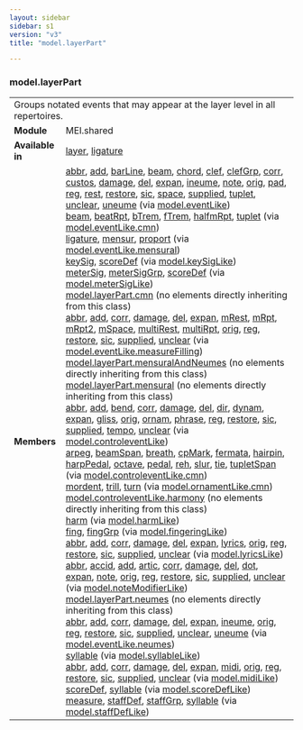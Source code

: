 ```yaml
---
layout: sidebar
sidebar: s1
version: "v3"
title: "model.layerPart"

---
```


<div class="classSpec model">
   <h3 id="model.layerPart">model.layerPart</h3>
   <table class="wovenodd">
      <tr>
         <td colspan="2" class="wovenodd-col2">Groups notated events that may appear at the layer level in all repertoires.</td>
      </tr>
      <tr>
         <td class="wovenodd-col1">
            <strong>Module</strong>
         </td>
         <td class="wovenodd-col2">MEI.shared</td>
      </tr>
      <tr>
         <td class="wovenodd-col1">
            <strong>Available in</strong>
         </td>
         <td class="wovenodd-col2">
            <div class="parent">
               <div>
                  <a class="link_odd_elementSpec" href="/{{ site.baseurl }}/{{ page.version }}/elements/layer.html">layer</a>, 
                  <a class="link_odd_elementSpec" href="/{{ site.baseurl }}/{{ page.version }}/elements/ligature.html">ligature</a>
               </div>
            </div>
         </td>
      </tr>
      <tr>
         <td class="wovenodd-col1">
            <strong>Members</strong>
         </td>
         <td class="wovenodd-col2">
            <div class="parent">
               <div>
                  <a class="link_odd_elementSpec" href="/{{ site.baseurl }}/{{ page.version }}/model-classes/abbr.html">abbr</a>, 
                  <a class="link_odd_elementSpec" href="/{{ site.baseurl }}/{{ page.version }}/model-classes/add.html">add</a>, 
                  <a class="link_odd_elementSpec" href="/{{ site.baseurl }}/{{ page.version }}/model-classes/barLine.html">barLine</a>, 
                  <a class="link_odd_elementSpec" href="/{{ site.baseurl }}/{{ page.version }}/model-classes/beam.html">beam</a>, 
                  <a class="link_odd_elementSpec" href="/{{ site.baseurl }}/{{ page.version }}/model-classes/chord.html">chord</a>, 
                  <a class="link_odd_elementSpec" href="/{{ site.baseurl }}/{{ page.version }}/model-classes/clef.html">clef</a>, 
                  <a class="link_odd_elementSpec" href="/{{ site.baseurl }}/{{ page.version }}/model-classes/clefGrp.html">clefGrp</a>, 
                  <a class="link_odd_elementSpec" href="/{{ site.baseurl }}/{{ page.version }}/model-classes/corr.html">corr</a>, 
                  <a class="link_odd_elementSpec" href="/{{ site.baseurl }}/{{ page.version }}/model-classes/custos.html">custos</a>, 
                  <a class="link_odd_elementSpec" href="/{{ site.baseurl }}/{{ page.version }}/model-classes/damage.html">damage</a>, 
                  <a class="link_odd_elementSpec" href="/{{ site.baseurl }}/{{ page.version }}/model-classes/del.html">del</a>, 
                  <a class="link_odd_elementSpec" href="/{{ site.baseurl }}/{{ page.version }}/model-classes/expan.html">expan</a>, 
                  <a class="link_odd_elementSpec" href="/{{ site.baseurl }}/{{ page.version }}/model-classes/ineume.html">ineume</a>, 
                  <a class="link_odd_elementSpec" href="/{{ site.baseurl }}/{{ page.version }}/model-classes/note.html">note</a>, 
                  <a class="link_odd_elementSpec" href="/{{ site.baseurl }}/{{ page.version }}/model-classes/orig.html">orig</a>, 
                  <a class="link_odd_elementSpec" href="/{{ site.baseurl }}/{{ page.version }}/model-classes/pad.html">pad</a>, 
                  <a class="link_odd_elementSpec" href="/{{ site.baseurl }}/{{ page.version }}/model-classes/reg.html">reg</a>, 
                  <a class="link_odd_elementSpec" href="/{{ site.baseurl }}/{{ page.version }}/model-classes/rest.html">rest</a>, 
                  <a class="link_odd_elementSpec" href="/{{ site.baseurl }}/{{ page.version }}/model-classes/restore.html">restore</a>, 
                  <a class="link_odd_elementSpec" href="/{{ site.baseurl }}/{{ page.version }}/model-classes/sic.html">sic</a>, 
                  <a class="link_odd_elementSpec" href="/{{ site.baseurl }}/{{ page.version }}/model-classes/space.html">space</a>, 
                  <a class="link_odd_elementSpec" href="/{{ site.baseurl }}/{{ page.version }}/model-classes/supplied.html">supplied</a>, 
                  <a class="link_odd_elementSpec" href="/{{ site.baseurl }}/{{ page.version }}/model-classes/tuplet.html">tuplet</a>, 
                  <a class="link_odd_elementSpec" href="/{{ site.baseurl }}/{{ page.version }}/model-classes/unclear.html">unclear</a>, 
                  <a class="link_odd_elementSpec" href="/{{ site.baseurl }}/{{ page.version }}/model-classes/uneume.html">uneume</a>
                  <span> (via 
                     <a class="link_odd_classSpec" href="/{{ site.baseurl }}/{{ page.version }}/model-classes/model.eventLike.html">model.eventLike</a>)
                  </span>
               </div>
               <div>
                  <a class="link_odd_elementSpec" href="/{{ site.baseurl }}/{{ page.version }}/model-classes/beam.html">beam</a>, 
                  <a class="link_odd_elementSpec" href="/{{ site.baseurl }}/{{ page.version }}/model-classes/beatRpt.html">beatRpt</a>, 
                  <a class="link_odd_elementSpec" href="/{{ site.baseurl }}/{{ page.version }}/model-classes/bTrem.html">bTrem</a>, 
                  <a class="link_odd_elementSpec" href="/{{ site.baseurl }}/{{ page.version }}/model-classes/fTrem.html">fTrem</a>, 
                  <a class="link_odd_elementSpec" href="/{{ site.baseurl }}/{{ page.version }}/model-classes/halfmRpt.html">halfmRpt</a>, 
                  <a class="link_odd_elementSpec" href="/{{ site.baseurl }}/{{ page.version }}/model-classes/tuplet.html">tuplet</a>
                  <span> (via 
                     <a class="link_odd_classSpec" href="/{{ site.baseurl }}/{{ page.version }}/model-classes/model.eventLike.cmn.html">model.eventLike.cmn</a>)
                  </span>
               </div>
               <div>
                  <a class="link_odd_elementSpec" href="/{{ site.baseurl }}/{{ page.version }}/model-classes/ligature.html">ligature</a>, 
                  <a class="link_odd_elementSpec" href="/{{ site.baseurl }}/{{ page.version }}/model-classes/mensur.html">mensur</a>, 
                  <a class="link_odd_elementSpec" href="/{{ site.baseurl }}/{{ page.version }}/model-classes/proport.html">proport</a>
                  <span> (via 
                     <a class="link_odd_classSpec" href="/{{ site.baseurl }}/{{ page.version }}/model-classes/model.eventLike.mensural.html">model.eventLike.mensural</a>)
                  </span>
               </div>
               <div>
                  <a class="link_odd_elementSpec" href="/{{ site.baseurl }}/{{ page.version }}/model-classes/keySig.html">keySig</a>, 
                  <a class="link_odd_elementSpec" href="/{{ site.baseurl }}/{{ page.version }}/model-classes/scoreDef.html">scoreDef</a>
                  <span> (via 
                     <a class="link_odd_classSpec" href="/{{ site.baseurl }}/{{ page.version }}/model-classes/model.keySigLike.html">model.keySigLike</a>)
                  </span>
               </div>
               <div>
                  <a class="link_odd_elementSpec" href="/{{ site.baseurl }}/{{ page.version }}/model-classes/meterSig.html">meterSig</a>, 
                  <a class="link_odd_elementSpec" href="/{{ site.baseurl }}/{{ page.version }}/model-classes/meterSigGrp.html">meterSigGrp</a>, 
                  <a class="link_odd_elementSpec" href="/{{ site.baseurl }}/{{ page.version }}/model-classes/scoreDef.html">scoreDef</a>
                  <span> (via 
                     <a class="link_odd_classSpec" href="/{{ site.baseurl }}/{{ page.version }}/model-classes/model.meterSigLike.html">model.meterSigLike</a>)
                  </span>
               </div>
               <div>
                  <span>
                     <a class="link_odd_classSpec" href="/{{ site.baseurl }}/{{ page.version }}/model-classes/model.layerPart.cmn.html">model.layerPart.cmn</a> (no elements directly inheriting from this class)
                  </span>
               </div>
               <div>
                  <a class="link_odd_elementSpec" href="/{{ site.baseurl }}/{{ page.version }}/model-classes/abbr.html">abbr</a>, 
                  <a class="link_odd_elementSpec" href="/{{ site.baseurl }}/{{ page.version }}/model-classes/add.html">add</a>, 
                  <a class="link_odd_elementSpec" href="/{{ site.baseurl }}/{{ page.version }}/model-classes/corr.html">corr</a>, 
                  <a class="link_odd_elementSpec" href="/{{ site.baseurl }}/{{ page.version }}/model-classes/damage.html">damage</a>, 
                  <a class="link_odd_elementSpec" href="/{{ site.baseurl }}/{{ page.version }}/model-classes/del.html">del</a>, 
                  <a class="link_odd_elementSpec" href="/{{ site.baseurl }}/{{ page.version }}/model-classes/expan.html">expan</a>, 
                  <a class="link_odd_elementSpec" href="/{{ site.baseurl }}/{{ page.version }}/model-classes/mRest.html">mRest</a>, 
                  <a class="link_odd_elementSpec" href="/{{ site.baseurl }}/{{ page.version }}/model-classes/mRpt.html">mRpt</a>, 
                  <a class="link_odd_elementSpec" href="/{{ site.baseurl }}/{{ page.version }}/model-classes/mRpt2.html">mRpt2</a>, 
                  <a class="link_odd_elementSpec" href="/{{ site.baseurl }}/{{ page.version }}/model-classes/mSpace.html">mSpace</a>, 
                  <a class="link_odd_elementSpec" href="/{{ site.baseurl }}/{{ page.version }}/model-classes/multiRest.html">multiRest</a>, 
                  <a class="link_odd_elementSpec" href="/{{ site.baseurl }}/{{ page.version }}/model-classes/multiRpt.html">multiRpt</a>, 
                  <a class="link_odd_elementSpec" href="/{{ site.baseurl }}/{{ page.version }}/model-classes/orig.html">orig</a>, 
                  <a class="link_odd_elementSpec" href="/{{ site.baseurl }}/{{ page.version }}/model-classes/reg.html">reg</a>, 
                  <a class="link_odd_elementSpec" href="/{{ site.baseurl }}/{{ page.version }}/model-classes/restore.html">restore</a>, 
                  <a class="link_odd_elementSpec" href="/{{ site.baseurl }}/{{ page.version }}/model-classes/sic.html">sic</a>, 
                  <a class="link_odd_elementSpec" href="/{{ site.baseurl }}/{{ page.version }}/model-classes/supplied.html">supplied</a>, 
                  <a class="link_odd_elementSpec" href="/{{ site.baseurl }}/{{ page.version }}/model-classes/unclear.html">unclear</a>
                  <span> (via 
                     <a class="link_odd_classSpec" href="/{{ site.baseurl }}/{{ page.version }}/model-classes/model.eventLike.measureFilling.html">model.eventLike.measureFilling</a>)
                  </span>
               </div>
               <div>
                  <span>
                     <a class="link_odd_classSpec" href="/{{ site.baseurl }}/{{ page.version }}/model-classes/model.layerPart.mensuralAndNeumes.html">model.layerPart.mensuralAndNeumes</a> (no elements directly inheriting from this class)
                  </span>
               </div>
               <div>
                  <span>
                     <a class="link_odd_classSpec" href="/{{ site.baseurl }}/{{ page.version }}/model-classes/model.layerPart.mensural.html">model.layerPart.mensural</a> (no elements directly inheriting from this class)
                  </span>
               </div>
               <div>
                  <a class="link_odd_elementSpec" href="/{{ site.baseurl }}/{{ page.version }}/model-classes/abbr.html">abbr</a>, 
                  <a class="link_odd_elementSpec" href="/{{ site.baseurl }}/{{ page.version }}/model-classes/add.html">add</a>, 
                  <a class="link_odd_elementSpec" href="/{{ site.baseurl }}/{{ page.version }}/model-classes/bend.html">bend</a>, 
                  <a class="link_odd_elementSpec" href="/{{ site.baseurl }}/{{ page.version }}/model-classes/corr.html">corr</a>, 
                  <a class="link_odd_elementSpec" href="/{{ site.baseurl }}/{{ page.version }}/model-classes/damage.html">damage</a>, 
                  <a class="link_odd_elementSpec" href="/{{ site.baseurl }}/{{ page.version }}/model-classes/del.html">del</a>, 
                  <a class="link_odd_elementSpec" href="/{{ site.baseurl }}/{{ page.version }}/model-classes/dir.html">dir</a>, 
                  <a class="link_odd_elementSpec" href="/{{ site.baseurl }}/{{ page.version }}/model-classes/dynam.html">dynam</a>, 
                  <a class="link_odd_elementSpec" href="/{{ site.baseurl }}/{{ page.version }}/model-classes/expan.html">expan</a>, 
                  <a class="link_odd_elementSpec" href="/{{ site.baseurl }}/{{ page.version }}/model-classes/gliss.html">gliss</a>, 
                  <a class="link_odd_elementSpec" href="/{{ site.baseurl }}/{{ page.version }}/model-classes/orig.html">orig</a>, 
                  <a class="link_odd_elementSpec" href="/{{ site.baseurl }}/{{ page.version }}/model-classes/ornam.html">ornam</a>, 
                  <a class="link_odd_elementSpec" href="/{{ site.baseurl }}/{{ page.version }}/model-classes/phrase.html">phrase</a>, 
                  <a class="link_odd_elementSpec" href="/{{ site.baseurl }}/{{ page.version }}/model-classes/reg.html">reg</a>, 
                  <a class="link_odd_elementSpec" href="/{{ site.baseurl }}/{{ page.version }}/model-classes/restore.html">restore</a>, 
                  <a class="link_odd_elementSpec" href="/{{ site.baseurl }}/{{ page.version }}/model-classes/sic.html">sic</a>, 
                  <a class="link_odd_elementSpec" href="/{{ site.baseurl }}/{{ page.version }}/model-classes/supplied.html">supplied</a>, 
                  <a class="link_odd_elementSpec" href="/{{ site.baseurl }}/{{ page.version }}/model-classes/tempo.html">tempo</a>, 
                  <a class="link_odd_elementSpec" href="/{{ site.baseurl }}/{{ page.version }}/model-classes/unclear.html">unclear</a>
                  <span> (via 
                     <a class="link_odd_classSpec" href="/{{ site.baseurl }}/{{ page.version }}/model-classes/model.controleventLike.html">model.controleventLike</a>)
                  </span>
               </div>
               <div>
                  <a class="link_odd_elementSpec" href="/{{ site.baseurl }}/{{ page.version }}/model-classes/arpeg.html">arpeg</a>, 
                  <a class="link_odd_elementSpec" href="/{{ site.baseurl }}/{{ page.version }}/model-classes/beamSpan.html">beamSpan</a>, 
                  <a class="link_odd_elementSpec" href="/{{ site.baseurl }}/{{ page.version }}/model-classes/breath.html">breath</a>, 
                  <a class="link_odd_elementSpec" href="/{{ site.baseurl }}/{{ page.version }}/model-classes/cpMark.html">cpMark</a>, 
                  <a class="link_odd_elementSpec" href="/{{ site.baseurl }}/{{ page.version }}/model-classes/fermata.html">fermata</a>, 
                  <a class="link_odd_elementSpec" href="/{{ site.baseurl }}/{{ page.version }}/model-classes/hairpin.html">hairpin</a>, 
                  <a class="link_odd_elementSpec" href="/{{ site.baseurl }}/{{ page.version }}/model-classes/harpPedal.html">harpPedal</a>, 
                  <a class="link_odd_elementSpec" href="/{{ site.baseurl }}/{{ page.version }}/model-classes/octave.html">octave</a>, 
                  <a class="link_odd_elementSpec" href="/{{ site.baseurl }}/{{ page.version }}/model-classes/pedal.html">pedal</a>, 
                  <a class="link_odd_elementSpec" href="/{{ site.baseurl }}/{{ page.version }}/model-classes/reh.html">reh</a>, 
                  <a class="link_odd_elementSpec" href="/{{ site.baseurl }}/{{ page.version }}/model-classes/slur.html">slur</a>, 
                  <a class="link_odd_elementSpec" href="/{{ site.baseurl }}/{{ page.version }}/model-classes/tie.html">tie</a>, 
                  <a class="link_odd_elementSpec" href="/{{ site.baseurl }}/{{ page.version }}/model-classes/tupletSpan.html">tupletSpan</a>
                  <span> (via 
                     <a class="link_odd_classSpec" href="/{{ site.baseurl }}/{{ page.version }}/model-classes/model.controleventLike.cmn.html">model.controleventLike.cmn</a>)
                  </span>
               </div>
               <div>
                  <a class="link_odd_elementSpec" href="/{{ site.baseurl }}/{{ page.version }}/model-classes/mordent.html">mordent</a>, 
                  <a class="link_odd_elementSpec" href="/{{ site.baseurl }}/{{ page.version }}/model-classes/trill.html">trill</a>, 
                  <a class="link_odd_elementSpec" href="/{{ site.baseurl }}/{{ page.version }}/model-classes/turn.html">turn</a>
                  <span> (via 
                     <a class="link_odd_classSpec" href="/{{ site.baseurl }}/{{ page.version }}/model-classes/model.ornamentLike.cmn.html">model.ornamentLike.cmn</a>)
                  </span>
               </div>
               <div>
                  <span>
                     <a class="link_odd_classSpec" href="/{{ site.baseurl }}/{{ page.version }}/model-classes/model.controleventLike.harmony.html">model.controleventLike.harmony</a> (no elements directly inheriting from this class)
                  </span>
               </div>
               <div>
                  <a class="link_odd_elementSpec" href="/{{ site.baseurl }}/{{ page.version }}/model-classes/harm.html">harm</a>
                  <span> (via 
                     <a class="link_odd_classSpec" href="/{{ site.baseurl }}/{{ page.version }}/model-classes/model.harmLike.html">model.harmLike</a>)
                  </span>
               </div>
               <div>
                  <a class="link_odd_elementSpec" href="/{{ site.baseurl }}/{{ page.version }}/model-classes/fing.html">fing</a>, 
                  <a class="link_odd_elementSpec" href="/{{ site.baseurl }}/{{ page.version }}/model-classes/fingGrp.html">fingGrp</a>
                  <span> (via 
                     <a class="link_odd_classSpec" href="/{{ site.baseurl }}/{{ page.version }}/model-classes/model.fingeringLike.html">model.fingeringLike</a>)
                  </span>
               </div>
               <div>
                  <a class="link_odd_elementSpec" href="/{{ site.baseurl }}/{{ page.version }}/model-classes/abbr.html">abbr</a>, 
                  <a class="link_odd_elementSpec" href="/{{ site.baseurl }}/{{ page.version }}/model-classes/add.html">add</a>, 
                  <a class="link_odd_elementSpec" href="/{{ site.baseurl }}/{{ page.version }}/model-classes/corr.html">corr</a>, 
                  <a class="link_odd_elementSpec" href="/{{ site.baseurl }}/{{ page.version }}/model-classes/damage.html">damage</a>, 
                  <a class="link_odd_elementSpec" href="/{{ site.baseurl }}/{{ page.version }}/model-classes/del.html">del</a>, 
                  <a class="link_odd_elementSpec" href="/{{ site.baseurl }}/{{ page.version }}/model-classes/expan.html">expan</a>, 
                  <a class="link_odd_elementSpec" href="/{{ site.baseurl }}/{{ page.version }}/model-classes/lyrics.html">lyrics</a>, 
                  <a class="link_odd_elementSpec" href="/{{ site.baseurl }}/{{ page.version }}/model-classes/orig.html">orig</a>, 
                  <a class="link_odd_elementSpec" href="/{{ site.baseurl }}/{{ page.version }}/model-classes/reg.html">reg</a>, 
                  <a class="link_odd_elementSpec" href="/{{ site.baseurl }}/{{ page.version }}/model-classes/restore.html">restore</a>, 
                  <a class="link_odd_elementSpec" href="/{{ site.baseurl }}/{{ page.version }}/model-classes/sic.html">sic</a>, 
                  <a class="link_odd_elementSpec" href="/{{ site.baseurl }}/{{ page.version }}/model-classes/supplied.html">supplied</a>, 
                  <a class="link_odd_elementSpec" href="/{{ site.baseurl }}/{{ page.version }}/model-classes/unclear.html">unclear</a>
                  <span> (via 
                     <a class="link_odd_classSpec" href="/{{ site.baseurl }}/{{ page.version }}/model-classes/model.lyricsLike.html">model.lyricsLike</a>)
                  </span>
               </div>
               <div>
                  <a class="link_odd_elementSpec" href="/{{ site.baseurl }}/{{ page.version }}/model-classes/abbr.html">abbr</a>, 
                  <a class="link_odd_elementSpec" href="/{{ site.baseurl }}/{{ page.version }}/model-classes/accid.html">accid</a>, 
                  <a class="link_odd_elementSpec" href="/{{ site.baseurl }}/{{ page.version }}/model-classes/add.html">add</a>, 
                  <a class="link_odd_elementSpec" href="/{{ site.baseurl }}/{{ page.version }}/model-classes/artic.html">artic</a>, 
                  <a class="link_odd_elementSpec" href="/{{ site.baseurl }}/{{ page.version }}/model-classes/corr.html">corr</a>, 
                  <a class="link_odd_elementSpec" href="/{{ site.baseurl }}/{{ page.version }}/model-classes/damage.html">damage</a>, 
                  <a class="link_odd_elementSpec" href="/{{ site.baseurl }}/{{ page.version }}/model-classes/del.html">del</a>, 
                  <a class="link_odd_elementSpec" href="/{{ site.baseurl }}/{{ page.version }}/model-classes/dot.html">dot</a>, 
                  <a class="link_odd_elementSpec" href="/{{ site.baseurl }}/{{ page.version }}/model-classes/expan.html">expan</a>, 
                  <a class="link_odd_elementSpec" href="/{{ site.baseurl }}/{{ page.version }}/model-classes/note.html">note</a>, 
                  <a class="link_odd_elementSpec" href="/{{ site.baseurl }}/{{ page.version }}/model-classes/orig.html">orig</a>, 
                  <a class="link_odd_elementSpec" href="/{{ site.baseurl }}/{{ page.version }}/model-classes/reg.html">reg</a>, 
                  <a class="link_odd_elementSpec" href="/{{ site.baseurl }}/{{ page.version }}/model-classes/restore.html">restore</a>, 
                  <a class="link_odd_elementSpec" href="/{{ site.baseurl }}/{{ page.version }}/model-classes/sic.html">sic</a>, 
                  <a class="link_odd_elementSpec" href="/{{ site.baseurl }}/{{ page.version }}/model-classes/supplied.html">supplied</a>, 
                  <a class="link_odd_elementSpec" href="/{{ site.baseurl }}/{{ page.version }}/model-classes/unclear.html">unclear</a>
                  <span> (via 
                     <a class="link_odd_classSpec" href="/{{ site.baseurl }}/{{ page.version }}/model-classes/model.noteModifierLike.html">model.noteModifierLike</a>)
                  </span>
               </div>
               <div>
                  <span>
                     <a class="link_odd_classSpec" href="/{{ site.baseurl }}/{{ page.version }}/model-classes/model.layerPart.neumes.html">model.layerPart.neumes</a> (no elements directly inheriting from this class)
                  </span>
               </div>
               <div>
                  <a class="link_odd_elementSpec" href="/{{ site.baseurl }}/{{ page.version }}/model-classes/abbr.html">abbr</a>, 
                  <a class="link_odd_elementSpec" href="/{{ site.baseurl }}/{{ page.version }}/model-classes/add.html">add</a>, 
                  <a class="link_odd_elementSpec" href="/{{ site.baseurl }}/{{ page.version }}/model-classes/corr.html">corr</a>, 
                  <a class="link_odd_elementSpec" href="/{{ site.baseurl }}/{{ page.version }}/model-classes/damage.html">damage</a>, 
                  <a class="link_odd_elementSpec" href="/{{ site.baseurl }}/{{ page.version }}/model-classes/del.html">del</a>, 
                  <a class="link_odd_elementSpec" href="/{{ site.baseurl }}/{{ page.version }}/model-classes/expan.html">expan</a>, 
                  <a class="link_odd_elementSpec" href="/{{ site.baseurl }}/{{ page.version }}/model-classes/ineume.html">ineume</a>, 
                  <a class="link_odd_elementSpec" href="/{{ site.baseurl }}/{{ page.version }}/model-classes/orig.html">orig</a>, 
                  <a class="link_odd_elementSpec" href="/{{ site.baseurl }}/{{ page.version }}/model-classes/reg.html">reg</a>, 
                  <a class="link_odd_elementSpec" href="/{{ site.baseurl }}/{{ page.version }}/model-classes/restore.html">restore</a>, 
                  <a class="link_odd_elementSpec" href="/{{ site.baseurl }}/{{ page.version }}/model-classes/sic.html">sic</a>, 
                  <a class="link_odd_elementSpec" href="/{{ site.baseurl }}/{{ page.version }}/model-classes/supplied.html">supplied</a>, 
                  <a class="link_odd_elementSpec" href="/{{ site.baseurl }}/{{ page.version }}/model-classes/unclear.html">unclear</a>, 
                  <a class="link_odd_elementSpec" href="/{{ site.baseurl }}/{{ page.version }}/model-classes/uneume.html">uneume</a>
                  <span> (via 
                     <a class="link_odd_classSpec" href="/{{ site.baseurl }}/{{ page.version }}/model-classes/model.eventLike.neumes.html">model.eventLike.neumes</a>)
                  </span>
               </div>
               <div>
                  <a class="link_odd_elementSpec" href="/{{ site.baseurl }}/{{ page.version }}/model-classes/syllable.html">syllable</a>
                  <span> (via 
                     <a class="link_odd_classSpec" href="/{{ site.baseurl }}/{{ page.version }}/model-classes/model.syllableLike.html">model.syllableLike</a>)
                  </span>
               </div>
               <div>
                  <a class="link_odd_elementSpec" href="/{{ site.baseurl }}/{{ page.version }}/model-classes/abbr.html">abbr</a>, 
                  <a class="link_odd_elementSpec" href="/{{ site.baseurl }}/{{ page.version }}/model-classes/add.html">add</a>, 
                  <a class="link_odd_elementSpec" href="/{{ site.baseurl }}/{{ page.version }}/model-classes/corr.html">corr</a>, 
                  <a class="link_odd_elementSpec" href="/{{ site.baseurl }}/{{ page.version }}/model-classes/damage.html">damage</a>, 
                  <a class="link_odd_elementSpec" href="/{{ site.baseurl }}/{{ page.version }}/model-classes/del.html">del</a>, 
                  <a class="link_odd_elementSpec" href="/{{ site.baseurl }}/{{ page.version }}/model-classes/expan.html">expan</a>, 
                  <a class="link_odd_elementSpec" href="/{{ site.baseurl }}/{{ page.version }}/model-classes/midi.html">midi</a>, 
                  <a class="link_odd_elementSpec" href="/{{ site.baseurl }}/{{ page.version }}/model-classes/orig.html">orig</a>, 
                  <a class="link_odd_elementSpec" href="/{{ site.baseurl }}/{{ page.version }}/model-classes/reg.html">reg</a>, 
                  <a class="link_odd_elementSpec" href="/{{ site.baseurl }}/{{ page.version }}/model-classes/restore.html">restore</a>, 
                  <a class="link_odd_elementSpec" href="/{{ site.baseurl }}/{{ page.version }}/model-classes/sic.html">sic</a>, 
                  <a class="link_odd_elementSpec" href="/{{ site.baseurl }}/{{ page.version }}/model-classes/supplied.html">supplied</a>, 
                  <a class="link_odd_elementSpec" href="/{{ site.baseurl }}/{{ page.version }}/model-classes/unclear.html">unclear</a>
                  <span> (via 
                     <a class="link_odd_classSpec" href="/{{ site.baseurl }}/{{ page.version }}/model-classes/model.midiLike.html">model.midiLike</a>)
                  </span>
               </div>
               <div>
                  <a class="link_odd_elementSpec" href="/{{ site.baseurl }}/{{ page.version }}/model-classes/scoreDef.html">scoreDef</a>, 
                  <a class="link_odd_elementSpec" href="/{{ site.baseurl }}/{{ page.version }}/model-classes/syllable.html">syllable</a>
                  <span> (via 
                     <a class="link_odd_classSpec" href="/{{ site.baseurl }}/{{ page.version }}/model-classes/model.scoreDefLike.html">model.scoreDefLike</a>)
                  </span>
               </div>
               <div>
                  <a class="link_odd_elementSpec" href="/{{ site.baseurl }}/{{ page.version }}/model-classes/measure.html">measure</a>, 
                  <a class="link_odd_elementSpec" href="/{{ site.baseurl }}/{{ page.version }}/model-classes/staffDef.html">staffDef</a>, 
                  <a class="link_odd_elementSpec" href="/{{ site.baseurl }}/{{ page.version }}/model-classes/staffGrp.html">staffGrp</a>, 
                  <a class="link_odd_elementSpec" href="/{{ site.baseurl }}/{{ page.version }}/model-classes/syllable.html">syllable</a>
                  <span> (via 
                     <a class="link_odd_classSpec" href="/{{ site.baseurl }}/{{ page.version }}/model-classes/model.staffDefLike.html">model.staffDefLike</a>)
                  </span>
               </div>
            </div>
         </td>
      </tr>
   </table>
</div>